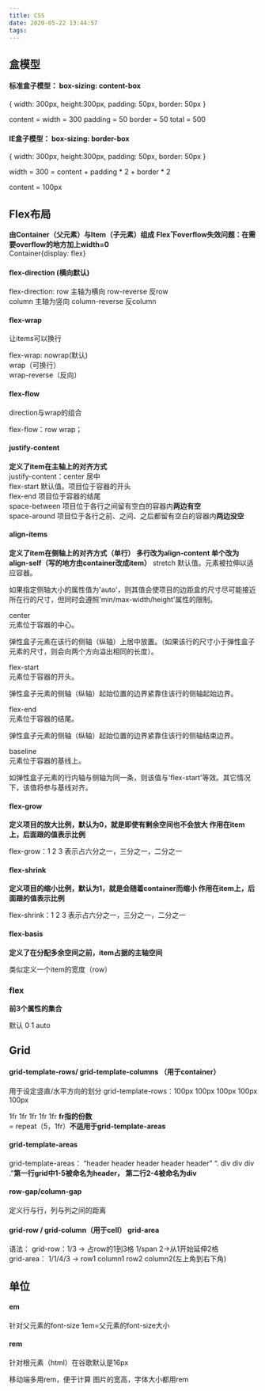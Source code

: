 ```yaml
---
title: CSS
date: 2020-05-22 13:44:57
tags:
---
```

## 盒模型
####  标准盒子模型： box-sizing: content-box
{ width: 300px, height:300px, padding: 50px, border: 50px }

content = width = 300
padding = 50
border = 50
total = 500

####  IE盒子模型： box-sizing: border-box
{ width: 300px, height:300px, padding: 50px, border: 50px }

width = 300 = content + padding * 2 + border * 2

content = 100px


## Flex布局
**由Container（父元素）与Item（子元素）组成**
**Flex下overflow失效问题：在需要overflow的地方加上width=0**
</br>
Container{display: flex}
#### flex-direction (横向默认)
flex-direction: row 主轴为横向 row-reverse 反row
			</br>column 主轴为竖向 column-reverse 反column
			
#### flex-wrap

让items可以换行
	
flex-wrap: nowrap(默认)
		</br>wrap（可换行）
		</br>wrap-reverse（反向）
		
#### flex-flow

direction与wrap的组合

flex-flow：row wrap；

#### justify-content

**定义了item在主轴上的对齐方式**
</br> justify-content：center 居中</br> flex-start 默认值。项目位于容器的开头 </br>flex-end 项目位于容器的结尾 </br>space-between 项目位于各行之间留有空白的容器内**两边有空**</br>space-around	项目位于各行之前、之间、之后都留有空白的容器内**两边没空**

#### align-items

**定义了item在侧轴上的对齐方式（单行） 多行改为align-content 单个改为align-self（写的地方由container改成item）**	
stretch	
默认值。元素被拉伸以适应容器。

如果指定侧轴大小的属性值为'auto'，则其值会使项目的边距盒的尺寸尽可能接近所在行的尺寸，但同时会遵照'min/max-width/height'属性的限制。

center	
元素位于容器的中心。

弹性盒子元素在该行的侧轴（纵轴）上居中放置。（如果该行的尺寸小于弹性盒子元素的尺寸，则会向两个方向溢出相同的长度）。

flex-start	
元素位于容器的开头。

弹性盒子元素的侧轴（纵轴）起始位置的边界紧靠住该行的侧轴起始边界。

flex-end	
元素位于容器的结尾。

弹性盒子元素的侧轴（纵轴）起始位置的边界紧靠住该行的侧轴结束边界。

baseline	
元素位于容器的基线上。

如弹性盒子元素的行内轴与侧轴为同一条，则该值与'flex-start'等效。其它情况下，该值将参与基线对齐。

####  flex-grow

**定义项目的放大比例，默认为0，就是即使有剩余空间也不会放大 作用在item上，后面跟的值表示比例**

flex-grow：1 2 3  表示占六分之一，三分之一，二分之一

####  flex-shrink

**定义项目的缩小比例，默认为1，就是会随着container而缩小 作用在item上，后面跟的值表示比例**

flex-shrink：1 2 3  表示占六分之一，三分之一，二分之一

####  flex-basis

**定义了在分配多余空间之前，item占据的主轴空间**

类似定义一个item的宽度（row）

### flex

**前3个属性的集合**

默认 0 1 auto

## Grid
#### grid-template-rows/ grid-template-columns （用于container）
用于设定竖直/水平方向的划分
grid-template-rows：100px 100px 100px 100px 100px

 1fr 1fr 1fr 1fr 1fr **fr指的份数**</br>
= repeat（5，1fr）**不适用于grid-template-areas**
#### grid-template-areas
grid-template-areas： “header header header header header”
“. div div div .”**第一行grid中1-5被命名为header， 第二行2-4被命名为div**

#### row-gap/column-gap
定义行与行，列与列之间的距离

#### grid-row / grid-column（用于cell） grid-area
语法： grid-row：1/3 -> 占row的1到3格
				1/span 2->从1开始延伸2格	
grid-area： 1/1/4/3 -> row1 column1 row2 column2(左上角到右下角)


## 单位

#### em
针对父元素的font-size 1em=父元素的font-size大小

#### rem
针对根元素（html）在谷歌默认是16px

移动端多用rem，便于计算 图片的宽高，字体大小都用rem

